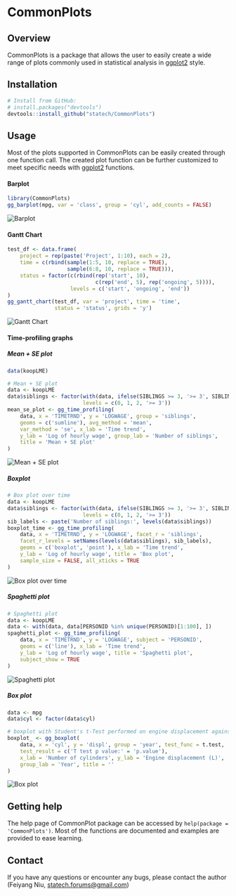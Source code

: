 # CommonPlots

Overview
--------

CommonPlots is a package that allows the user to easily create a wide range of plots commonly used in statistical analysis in [ggplot2](http://ggplot2.org/) style.

Installation
------------
```r
# Install from GitHub:
# install.packages("devtools")
devtools::install_github("statech/CommonPlots")
```

Usage
-----

Most of the plots supported in CommonPlots can be easily created through one function call. The created plot function can be further customized to meet specific needs with [ggplot2](http://ggplot2.org/) functions.

#### Barplot

```r
library(CommonPlots)
gg_barplot(mpg, var = 'class', group = 'cyl', add_counts = FALSE)
```
![Barplot](man/figures/barplot.png)

#### Gantt Chart

```r
test_df <- data.frame(
    project = rep(paste('Project', 1:10), each = 2),
    time = c(rbind(sample(1:5, 10, replace = TRUE),
                   sample(6:8, 10, replace = TRUE))),
    status = factor(c(rbind(rep('start', 10),
                            c(rep('end', 5), rep('ongoing', 5)))),
                    levels = c('start', 'ongoing', 'end'))
)
gg_gantt_chart(test_df, var = 'project', time = 'time',
               status = 'status', grids = 'y')
```
![Gantt Chart](man/figures/gantt_chart.png)

#### Time-profiling graphs

##### Mean + SE plot
```r
data(koopLME)

# Mean + SE plot
data <- koopLME
data$siblings <- factor(with(data, ifelse(SIBLINGS >= 3, '>= 3', SIBLINGS)),
                        levels = c(0, 1, 2, '>= 3'))
mean_se_plot <- gg_time_profiling(
    data, x = 'TIMETRND', y = 'LOGWAGE', group = 'siblings',
    geoms = c('sumline'), avg_method = 'mean',
    var_method = 'se', x_lab = 'Time trend',
    y_lab = 'Log of hourly wage', group_lab = 'Number of siblings',
    title = 'Mean + SE plot'
)
```
![Mean + SE plot](man/figures/mean_se_plot.png)

##### Boxplot
```r
# Box plot over time
data <- koopLME
data$siblings <- factor(with(data, ifelse(SIBLINGS >= 3, '>= 3', SIBLINGS)),
                        levels = c(0, 1, 2, '>= 3'))
sib_labels <- paste('Number of siblings:', levels(data$siblings))
boxplot_time <- gg_time_profiling(
    data, x = 'TIMETRND', y = 'LOGWAGE', facet_r = 'siblings',
    facet_r_levels = setNames(levels(data$siblings), sib_labels),
    geoms = c('boxplot', 'point'), x_lab = 'Time trend',
    y_lab = 'Log of hourly wage', title = 'Box plot',
    sample_size = FALSE, all_xticks = TRUE
)
```
![Box plot over time](man/figures/boxplot_over_time.png)

##### Spaghetti plot
```r
# Spaghetti plot
data <- koopLME
data <- with(data, data[PERSONID %in% unique(PERSONID)[1:100], ])
spaghetti_plot <- gg_time_profiling(
    data, x = 'TIMETRND', y = 'LOGWAGE', subject = 'PERSONID',
    geoms = c('line'), x_lab = 'Time trend',
    y_lab = 'Log of hourly wage', title = 'Spaghetti plot',
    subject_show = TRUE
)
```
![Spaghetti plot](man/figures/spaghetti_plot.png)

##### Box plot
```r
data <- mpg
data$cyl <- factor(data$cyl)

# boxplot with Student's t-Test performed on engine displacement against year
boxplot_ <- gg_boxplot(
    data, x = 'cyl', y = 'displ', group = 'year', test_func = t.test,
    test_result = c('T test p value:' = 'p.value'),
    x_lab = 'Number of cylinders', y_lab = 'Engine displacement (L)',
    group_lab = 'Year', title = ''
)
```
![Box plot](man/figures/boxplot.png)

Getting help
------------

The help page of CommonPlot package can be accessed by `help(package = 'CommonPlots')`. Most of the functions are documented and examples are provided to ease learning.


Contact
-------

If you have any questions or encounter any bugs, please contact the author (Feiyang Niu, statech.forums@gmail.com)
